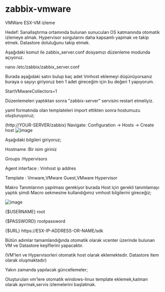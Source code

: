 # zabbix-vmware
VMWare ESX-VM izleme

Hedef: Sanallaştırma ortamında bulunan sunucuları OS katmanında otomatik izlemeye almak. Hypervisor sorgularını daha kapsamlı yapmak ve takip etmek. Datastore doluluğunu takip etmek.

Aşağıdaki komut ile zabbix_server.conf dosyamızı düzenleme modunda açıyoruz.

nano /etc/zabbix/zabbix_server.conf

Burada aşağıdaki satırı bulup kaç adet Vmhost eklemeyi düşünüyorsanız buraya o sayıyı giriyoruz ben 1 adet gireceğim için bu değeri 1 yapıyorum.

StartVMwareCollectors=1

Düzenlemeleri yaptıktan sonra "zabbix-server" servisini restart etmeliyiz.

yaml formatında olan templateleri import ettikten sonra hostumuzu oluşturuyoruz;

(http://YOUR-SERVER/zabbix)
Navigate: Configuration -> Hosts -> Create host
![image](https://user-images.githubusercontent.com/85514498/212404126-94135dad-3fc5-4fd6-8cd2-99409e97df2e.png)

Aşağıdaki bilgileri giriyoruz;

Hostname  :Bir isim giriniz

Groups    :Hypervisors

Agent interface : Vmhost ip addres

Template : Vmware,VMware Guest,VMware Hypervisor


Makro Tanımlarının yapılması gerekiyor burada Host için gerekli tanımlamayı yaptık şimdi Macro sekmesine kullandığımız vmhost bilgilerini gireceğiz;

![image](https://user-images.githubusercontent.com/85514498/212404784-9f3d898e-1c56-452c-8817-5f97d73db1bf.png)


{$USERNAME}	root

{$PASSWORD}	rootpassword

{$URL}          https://ESX-IP-ADDRESS-OR-NAME/sdk

Bütün adımlar tamamlandığında otomatik olarak vcenter üzerinde bulunan VM ve Datastore keşiflerini yapacaktır.

(VM'leri ve Hypervisorleri otomatik host olarak eklemektedir.
Datastore item olarak oluşmaktadır)


Yakın zamanda yapılacak güncellemeler;

Oluşturulan vm'lere otomatik windows-linux template eklemek,katman olarak ayırmak,servis izlemelerini başlatmak.


